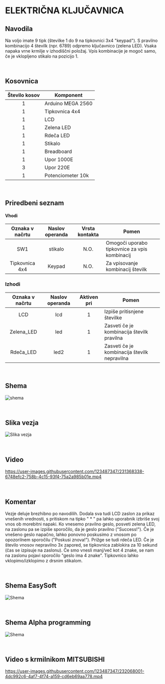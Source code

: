 # ELEKTRIČNA KLJUČAVNICA
## Navodila
Na voljo imate 9 tipk (številke 1 do 9 na tipkovnici 3x4 "keypad"). S pravilno kombinacijo 4 številk (npr. 6789) odpremo ključavnico (zelena LED). Vsaka napaka vrne krmilje v izhodiščni položaj. Vpis kombinacije je mogoč samo, če je vklopljeno stikalo na pozicijo 1. 

<br />

## Kosovnica

| Število kosov |    Komponent   |
| :-----------: |    ----------- |
|       1       | Arduino MEGA 2560    |
|       1       | Tipkovnica 4x4 |
|       1       | LCD            | 
|       1       | Zelena LED     | 
|    1          | Rdeča LED    |
|     1         | Stikalo        |
|    1          | Breadboard     |
|    1          | Upor 1000E     |
|    3          | Upor 220E     |
|    1          | Potenciometer 10k     |

<br />

## Priredbeni seznam

#### Vhodi
| Oznaka v načrtu |    Naslov operanda   |    Vrsta kontakta   |    Pomen   |
| :-----------: |    :-----------: |  :-----------:     |    -----------  |
|       SW1      |  stikalo     |       N.O.       | Omogoči uporabo tipkovnice za vpis kombinacij             |
|       Tipkovnica 4x4       |   Keypad    |    N.O.          | Za vpisovanje kombinacij številk             |      


### Izhodi
| Oznaka v načrtu |    Naslov operanda   |    Aktiven pri   |    Pomen   |
| :-----------: |    :-----------: |  :-----------:     |    -----------  |
|      LCD       |   lcd    |       1      |     Izpiše pritisnjene številke         |
|       Zelena_LED      | led     |        1      |    Zasveti če je kombinacija številk pravilna          |    
|      Rdeča_LED       |   led2     |        1      |       Zasveti če je kombinacija številk nepravilna       |   

<br />

## Shema
![shema](https://user-images.githubusercontent.com/123487347/230547783-e755695b-7ce6-41fb-88cd-96b46885a3b1.png)

<br />

## Slika vezja
![Slika vezja](https://github.com/Snicl/projekt_ELEKTRICNA_KLJUCAVNICA/blob/main/Media/Slika%20vezja.jpg?raw=true)

<br />

## Video

https://user-images.githubusercontent.com/123487347/231368338-6748efc2-758b-4c15-93f4-75a2a985b01e.mp4

<br />

## Komentar
Vezje deluje brezhibno po navodilih. Dodala sva tudi LCD zaslon za prikaz vnešenih vrednosti, s pritiskom na tipko " * " pa lahko uporabnik izbriše svoj vnos ob morebitni napaki. Ko vnesemo pravilno geslo, posveti zelena LED, na zaslonu pa se izpiše sporočilo, da je geslo pravilno ("Success!"). Če je vnešeno geslo napačno, lahko ponovno poskusimo z vnosom po opozorilnem sporočilu ("Poskusi znova!"). Prižge se tudi rdeča LED. Če je število vnosov nepravilno 3x zapored, se tipkovnica zablokira za 10 sekund (čas se izpisuje na zaslonu). Če smo vnesli manj/več kot 4 znake, se nam na zaslonu pojavi sporočilo "geslo ima 4 znake". Tipkovnico lahko vklopimo/izklopimo z drsnim stikalom.

<br />

## Shema EasySoft

![Shema](https://user-images.githubusercontent.com/123487347/232062959-e0b215be-03a9-4764-a6d5-ee65452cf618.png)

<br />

## Shema Alpha programming

![Shema](https://user-images.githubusercontent.com/123487347/232063643-6aaf1888-110d-49e3-8b77-5a0849787465.png)

<br />

## Video s krmilnikom MITSUBISHI

https://user-images.githubusercontent.com/123487347/232068001-4dc992c6-4af7-4f74-a159-cd6eb69aa778.mp4



